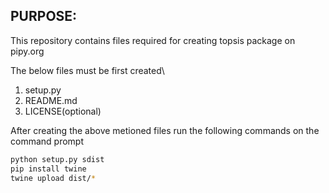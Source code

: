 **PURPOSE:**
--

This repository contains files required for creating topsis package on pipy.org

The below files must be first created\
1. setup.py 
2. README.md
3. LICENSE(optional)

After creating the above metioned files run the following commands on the command prompt
```sh
python setup.py sdist
pip install twine
twine upload dist/*
```
